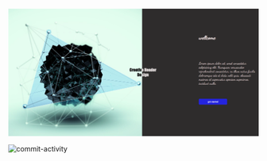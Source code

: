 ![Grading system Header](./images/final.png)

![commit-activity](https://img.shields.io/github/commit-activity/w/sorahiatieh/Jewellery)

